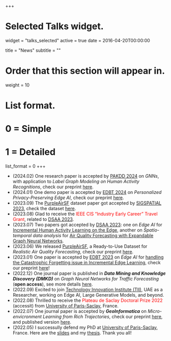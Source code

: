 +++
# Selected Talks widget.
widget = "talks_selected"
active = true 
date = 2016-04-20T00:00:00

title = "News"
subtitle = ""

# Order that this section will appear in.
weight = 10

# List format.
#   0 = Simple
#   1 = Detailed
list_format = 0
+++

- (2024.02) One research paper is accepted by [PAKDD 2024](https://pakdd2024.org/) on *GNNs*, with application to *Label Graph Modeling on Human Activity Recognitions*, check our preprint [here](https://arxiv.org/pdf/2403.05557.pdf).
- (2024.01) One demo paper is accepted by [EDBT 2024](https://dastlab.github.io/edbticdt2024/) on *Personalized Privacy-Preserving Edge AI*, check our preprint [here](https://arxiv.org/pdf/2402.07180.pdf).
- (2023.09) The [PurpleAirSF](https://arxiv.org/pdf/2306.13948.pdf) dataset paper got accepted by [SIGSPATIAL 2023](https://sigspatial2023.sigspatial.org/), check the dataset [here](https://github.com/JingweiZuo/PurpleAirSF).
- (2023.08) Glad to receive the <span style="color:red">IEEE CIS “Industry Early Career” Travel Grant</span>, related to [DSAA 2023](https://conferences.sigappfr.org/dsaa2023/).
- (2023.07) Two papers got accepted by [DSAA 2023](https://conferences.sigappfr.org/dsaa2023/): one on *Edge AI* for [Incremental Human Activity Learning on the Edge](https://arxiv.org/pdf/2308.11691.pdf), another on *Spatio-temporal data analysis* for [Air Quality Forecasting with Expandable Graph Neural Networks](https://arxiv.org/pdf/2307.15916.pdf).
- (2023.06) We released [PurpleAirSF](https://github.com/JingweiZuo/PurpleAirSF), a Ready-to-Use Dataset for *Realistic Air Quality Forecasting*, check our preprint [here](https://arxiv.org/pdf/2306.13948.pdf).
- (2023.01) One paper is accepted by [EDBT 2023](http://edbticdt2023.cs.uoi.gr/?contents=main.html) on *Edge AI* for [handling the Catastrophic Forgetting issue in Incremental Edge Learning](https://openproceedings.org/2023/conf/edbt/3-paper-155.pdf), check our preprint [here](https://arxiv.org/pdf/2302.09310.pdf)!
- (2022.12) One journal paper is published in ***Data Mining and Knowledge Discovery (DMKD)*** on *Graph Neural Networks for Traffic Forecasting* (**open access**), see more details [here](https://link.springer.com/article/10.1007/s10618-022-00903-7).
- (2022.09) Excited to join [Technology Innovation Institute (TII)](tii.ae), UAE as a Researcher, working on Edge AI, Large Generative Models, and beyond.
- (2022.08) Thrilled to receive the <span style="color:red">Plateau de Saclay Doctoral Prize 2022</span> (accessit) from [University of Paris-Saclay](https://www.universite-paris-saclay.fr/en), France.
- (2022.07) One journal paper is accepted by ***GeoInformatica*** on *Micro-envicronment Learning from Rich Trajectories*, check our preprint [here](https://hal.science/hal-03803155v1/document), and published version [here](https://www.researchgate.net/publication/.363696724_Learning_the_micro-environment_from_rich_trajectories_in_the_context_of_mobile_crowd_sensing).
- (2022.05) I successully defend my PhD at [University of Paris-Saclay](https://www.universite-paris-saclay.fr/en), France. Here are the [slides](../publication/PhD_defense_JingweiZuo_slides.pdf) and my [thesis](https://theses.hal.science/tel-03722855/document). Thank you all!
